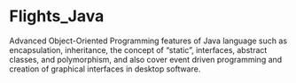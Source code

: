 # Flights_Java

Advanced Object-Oriented Programming features of Java language such as encapsulation, inheritance, the concept of “static”, interfaces, abstract classes, and polymorphism, and also cover event driven programming and creation of graphical interfaces in desktop software.
